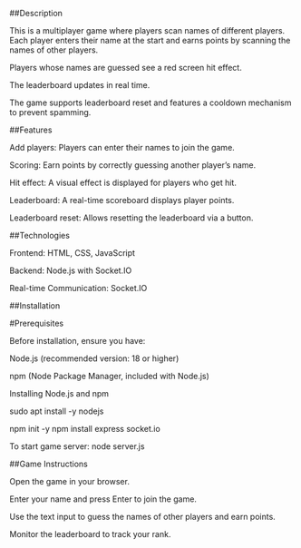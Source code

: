 
##Description

This is a multiplayer game where players scan names of different players. Each player enters their name at the start and earns points by scanning the names of other players.

Players whose names are guessed see a red screen hit effect.

The leaderboard updates in real time.

The game supports leaderboard reset and features a cooldown mechanism to prevent spamming.

##Features

Add players: Players can enter their names to join the game.

Scoring: Earn points by correctly guessing another player’s name.

Hit effect: A visual effect is displayed for players who get hit.

Leaderboard: A real-time scoreboard displays player points.

Leaderboard reset: Allows resetting the leaderboard via a button.

##Technologies

Frontend: HTML, CSS, JavaScript

Backend: Node.js with Socket.IO

Real-time Communication: Socket.IO

##Installation

#Prerequisites

Before installation, ensure you have:

Node.js (recommended version: 18 or higher)

npm (Node Package Manager, included with Node.js)

Installing Node.js and npm

sudo apt install -y nodejs

npm init -y
npm install express socket.io

To start game server:
node server.js


##Game Instructions

Open the game in your browser.

Enter your name and press Enter to join the game.

Use the text input to guess the names of other players and earn points.

Monitor the leaderboard to track your rank.
